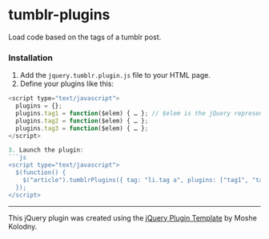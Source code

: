 tumblr-plugins
==============

Load code based on the tags of a tumblr post.

### Installation

1. Add the ```jquery.tumblr.plugin.js``` file to your HTML page.
2. Define your plugins like this:
```js
<script type="text/javascript">
  plugins = {};
  plugins.tag1 = function($elem) { … }; // $elem is the jQuery representation of the post
  plugins.tag2 = function($elem) { … };
  plugins.tag3 = function($elem) { … };
</script>

3. Launch the plugin: 
```js
<script type="text/javascript">
  $(function() {
    $("article").tumblrPlugins({ tag: "li.tag a", plugins: ["tag1", "tag2", "tag3"] });
  });
</script>
```

----

This jQuery plugin was created using the [jQuery Plugin Template](http://kolodny.github.io/blog/blog/2013/12/27/my-favorite-jquery-plugin-template/) by Moshe Kolodny.
